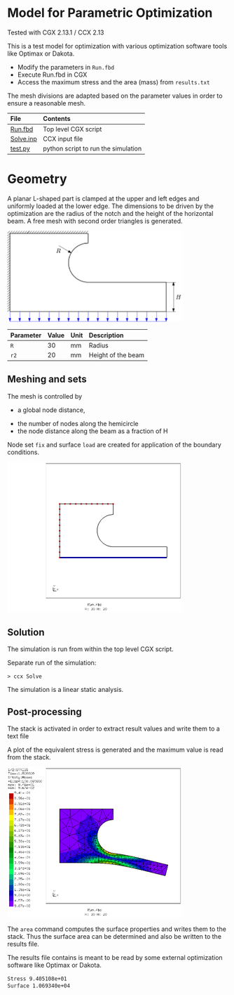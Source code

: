 # Model for Parametric Optimization

Tested with CGX 2.13.1 / CCX 2.13

This is a test model for optimization with various optimization software tools like Optimax or Dakota.

* Modify the parameters in `Run.fbd`
* Execute Run.fbd in CGX
* Access the maximum stress and the area (mass) from `results.txt`

The mesh divisions are adapted based on the parameter values in order to ensure a reasonable mesh.

| File                     | Contents                                                       |
| :-------                 | :-------------                                                 |
| [Run.fbd](Run.fbd)       | Top level CGX script                                           |
| [Solve.inp](Solve.inp)   | CCX input file                                                 |
| [test.py](test.py)       | python script to run the simulation                            |

# Geometry

A planar L-shaped part is clamped at the upper and left edges and uniformly loaded at the lower edge.
The dimensions to be driven by the optimization are the radius of the notch and the height of the horizontal beam.
A free mesh with second order triangles is generated.

<img src="Optimax-example.png" width="400" title="Geometry">


Parameter | Value | Unit | Description
:--       | :--   | :--  | :--
`R`       | 30    | mm   | Radius
`r2`      | 20    | mm   | Height of the beam


## Meshing and sets
The mesh is controlled by
* a global node distance,
+ the number of nodes along the hemicircle
+ the node distance along the beam as a fraction of H

Node set `fix` and surface `load` are created for application of the boundary conditions.

<img src="hcpy_1.png" width="400" title="Geometry">



## Solution

The simulation is run from within the top level CGX script.

Separate run of the simulation:
```
> ccx Solve
```
The simulation is a linear static analysis.

## Post-processing

The stack is activated in order to extract result values and write them to a text file

A plot of the equivalent stress is generated and the maximum value is read from the stack.

<img src="hcpy_2.png" width="400" title="Equivalent stress">


The `area` command computes the surface properties and writes them to the stack.
Thus the surface area can be determined and also be written to the results file.

The results file contains is meant to be read by some external optimization software like Optimax or Dakota.

```
Stress 9.405108e+01
Surface 1.069340e+04
```
